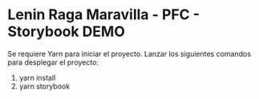 # Lenin Raga Maravilla - PFC - Storybook DEMO

Se requiere Yarn para iniciar el proyecto.
Lanzar los siguientes comandos para desplegar el proyecto:
1. yarn install
2. yarn storybook
